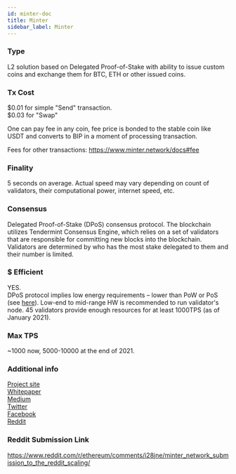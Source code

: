 ```yaml
---
id: minter-doc
title: Minter
sidebar_label: Minter
---
```


### Type

L2 solution based on Delegated Proof-of-Stake with ability to issue custom coins and exchange them for BTC, ETH or other issued coins.

### Tx Cost

$0.01 for simple "Send" transaction.  
$0.03 for "Swap"

One can pay fee in any coin, fee price is bonded to the stable coin like USDT and converts to BIP in a moment of processing transaction.

Fees for other transactions: https://www.minter.network/docs#fee

### Finality

5 seconds on average. Actual speed may vary depending on count of validators, their computational power, internet speed, etc.

### Consensus

Delegated Proof-of-Stake (DPoS) consensus protocol. The blockchain utilizes Tendermint Consensus Engine, which relies on a set of validators that are responsible for committing new blocks into the blockchain. Validators are determined by who has the most stake delegated to them and their number is limited.

### $ Efficient

YES.  
DPoS protocol implies low energy requirements – lower than PoW or PoS (see [here](https://ieeexplore.ieee.org/abstract/document/8798621)). Low-end to mid-range HW is recommended to run validator's node. 45 validators provide enough resources for at least 1000TPS (as of January 2021).

### Max TPS

~1000 now, 5000-10000 at the end of 2021.

### Additional info

[Project site](https://www.minter.network/)  
[Whitepaper](https://about.minter.network/Minter_White_Paper.pdf?v04)  
[Medium](https://medium.com/@MinterTeam)  
[Twitter](https://twitter.com/MinterTeam)  
[Facebook](https://www.facebook.com/MinterNetwork)  
[Reddit](https://www.reddit.com/r/Minter/)

### Reddit Submission Link

https://www.reddit.com/r/ethereum/comments/i28jne/minter_network_submission_to_the_reddit_scaling/
